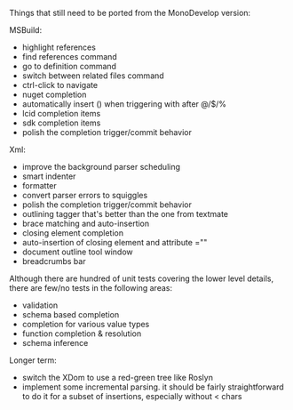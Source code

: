 Things that still need to be ported from the MonoDevelop version:

MSBuild:

* highlight references
* find references command
* go to definition command
* switch between related files command
* ctrl-click to navigate
* nuget completion
* automatically insert () when triggering with after @/$/%
* lcid completion items
* sdk completion items
* polish the completion trigger/commit behavior

Xml:

* improve the background parser scheduling
* smart indenter
* formatter
* convert parser errors to squiggles
* polish the completion trigger/commit behavior
* outlining tagger that's better than the one from textmate
* brace matching and auto-insertion
* closing element completion
* auto-insertion of closing element and attribute =""
* document outline tool window
* breadcrumbs bar

Although there are hundred of unit tests covering the lower level details, there are few/no tests in the following areas:

* validation
* schema based completion
* completion for various value types
* function completion & resolution
* schema inference

Longer term:

* switch the XDom to use a red-green tree like Roslyn
* implement some incremental parsing. it should be fairly straightforward to do it for a subset of insertions, especially without < chars
